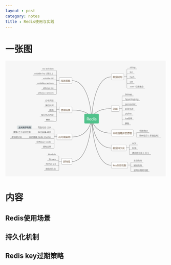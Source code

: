 ```yaml
---
layout : post
category: notes
title : Redis使用与实践
---
```

# 一张图

![image](/assets/post-images/redis.png)

# 内容

## Redis使用场景

## 持久化机制

## Redis key过期策略

